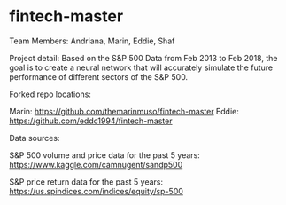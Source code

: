 # fintech-master

Team Members: Andriana, Marin, Eddie, Shaf 

Project detail: 
Based on the S&P 500 Data from Feb 2013 to Feb 2018, the goal is to create a neural network that will accurately simulate the future performance of different sectors of the S&P 500.  


Forked repo locations: 

Marin: https://github.com/themarinmuso/fintech-master
Eddie: https://github.com/eddc1994/fintech-master 

Data sources: 

S&P 500 volume and price data for the past 5 years: 
https://www.kaggle.com/camnugent/sandp500


S&P price return data for the past 5 years: 
https://us.spindices.com/indices/equity/sp-500
